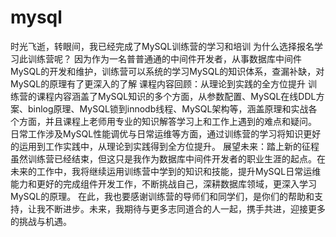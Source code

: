 # mysql
时光飞逝，转眼间，我已经完成了MySQL训练营的学习和培训
为什么选择报名学习此训练营呢？ 
    因为作为一名普普通通的中间件开发者，从事数据库中间件MySQL的开发和维护，训练营可以系统的学习MySQL的知识体系，查漏补缺，对MySQL的原理有了更深入的了解
课程内容回顾：从理论到实践的全方位提升
   训练营的课程内容涵盖了MySQL知识的多个方面，从参数配置、MySQL在线DDL方案、binlog原理、MySQL锁到innodb线程、MySQL架构等，涵盖原理和实战各个方面，并且课程上老师用专业的知识解答学习上和工作上遇到的难点和疑问。
 日常工作涉及MySQL性能调优与日常运维等方面，通过训练营的学习将知识更好的运用到工作实践中，从理论到实践得到全方位提升。
展望未来：踏上新的征程
    虽然训练营已经结束，但这只是我作为数据库中间件开发者的职业生涯的起点。在未来的工作中，我将继续运用训练营中学到的知识和技能，提升MySQL日常运维能力和更好的完成组件开发工作，不断挑战自己，深耕数据库领域，更深入学习MySQL的原理。
在此，我也要感谢训练营的导师们和同学们，是你们的帮助和支持，让我不断进步。未来，我期待与更多志同道合的人一起，携手共进，迎接更多的挑战与机遇。
